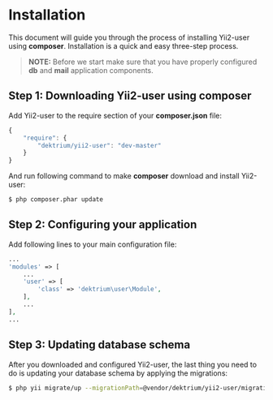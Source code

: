 Installation
============

This document will guide you through the process of installing Yii2-user using **composer**. Installation is a quick and
easy three-step process.

> **NOTE:** Before we start make sure that you have properly configured **db** and **mail** application components.


Step 1: Downloading Yii2-user using composer
--------------------------------------------

Add Yii2-user to the require section of your **composer.json** file:

```js
{
    "require": {
        "dektrium/yii2-user": "dev-master"
    }
}
```

And run following command to make **composer** download and install Yii2-user:

```bash
$ php composer.phar update
```

Step 2: Configuring your application
------------------------------------

Add following lines to your main configuration file:

```php
...
'modules' => [
    ...
    'user' => [
        'class' => 'dektrium\user\Module',
    ],
    ...
],
...
```

Step 3: Updating database schema
--------------------------------

After you downloaded and configured Yii2-user, the last thing you need to do is updating your database schema by applying
the migrations:

```bash
$ php yii migrate/up --migrationPath=@vendor/dektrium/yii2-user/migrations
```
